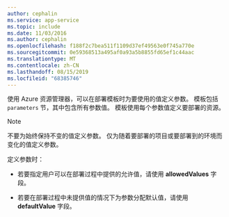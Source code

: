 ```yaml
---
author: cephalin
ms.service: app-service
ms.topic: include
ms.date: 11/03/2016
ms.author: cephalin
ms.openlocfilehash: f188f2c7bea511f1109d37ef49563e0f745a770e
ms.sourcegitcommit: 0e59368513a495af0a93a5b8855fd65ef1c44aac
ms.translationtype: MT
ms.contentlocale: zh-CN
ms.lasthandoff: 08/15/2019
ms.locfileid: "68385746"
---
```

使用 Azure 资源管理器，可以在部署模板时为要使用的值定义参数。 模板包括 `parameters` 节，其中包含所有参数值。 模板使用每个参数值定义要部署的资源。

> [!NOTE]
> 不要为始终保持不变的值定义参数。 仅为随着要部署的项目或要部署到的环境而变化的值定义参数。

定义参数时：

* 若要指定用户可以在部署过程中提供的允许值，请使用 **allowedValues** 字段。

* 若要在部署过程中未提供值的情况下为参数分配默认值，请使用 **defaultValue** 字段。 
